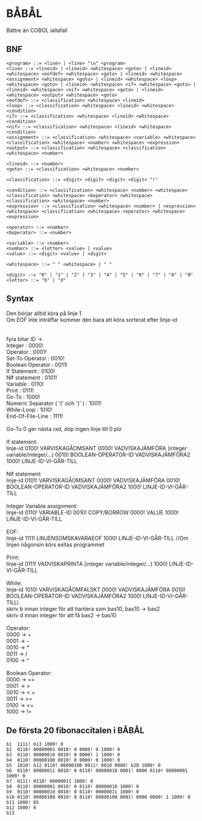# BÅBÅL
Bättre än COBOL iallafall
## BNF
```
<program> ::= <line> | <line> "\n" <program>
<line> ::= <lineid> | <lineid> <whitespace> <goto> | <lineid> <whitespace> <eofdef> <whitespace> <goto> | <lineid> <whitespace> <assignment> <whitespace> <goto> | <lineid> <whitespace> <loop> <whitespace> <goto> | <lineid> <whitespace> <if> <whitespace> <goto> | <lineid> <whitespace> <nif> <whitespace> <goto> | <lineid> <whitespace> <output> <whitespace> <goto>
<eofdef> ::= <classification> <whitespace> <lineid>
<loop> ::= <classification> <whitespace> <lineid> <whitespace> <condition> 
<if> ::= <classification> <whitespace> <lineid> <whitespace> <condition> 
<nif> ::= <classification> <whitespace> <lineid> <whitespace> <condition> 
<assignment> ::= <classification> <whitespace> <variable> <whitespace> <classification> <whitespace> <number> <whitespace> <expression>
<output> ::= <classification> <whitespace> <classification> <whitespace> <number> 

<lineid> ::= <number>
<goto> ::= <classification> <whitespace> <number>

<classification> ::= <digit> <digit> <digit> <digit> "!"

<condition> ::= <classification> <whitespace> <number> <whitespace> <classification> <whitespace> <boperator> <whitespace> <classification> <whitespace> <number>
<expression> ::= <classification> <whitespace> <number> | <expression> <whitespace> <classification> <whitespace> <operator> <whitespace> <expression>

<operator> ::= <number>
<boperator> ::= <number>

<variable> ::= <number>
<number> ::= <letter> <value> | <value>
<value> ::= <digit> <value> | <digit>

<whitespace> ::= " " <whitespace> | " "

<digit> ::= "0" | "1" | "2" | "3" | "4" | "5" | "6" | "7" | "8" | "9"
<letter> ::= "b" | "d"

```
## Syntax
Den börjar alltid köra på linje 1 <br>
Om EOF inte inträffar kommer den bara att köra sorterat efter linje-id <br>
<br>
<br>
fyra bitar ID -> <br> 
Integer : 0000! <br>
Operator : 0001! <br>
Set-To Operator : 0010! <br>
Boolean Operator : 0011! <br>
If Statement : 0100! <br> 
NIf statement : 0101! <br>
Variable : 0110! <br>
Print : 0111! <br>
Go-To : 1000! <br>
Numeric Separator ( '(' och ')' ) : 1001! <br>
While-Loop : 1010! <br>
End-Of-File-Line : 1111! <br>
<br>
Go-To 0 ger nästa rad, döp ingen linje till 0 plz <br>
<br>
If statement: <br>
linje-id 0100! VARVISKAGÅOMSANT 0000! VADVISKAJÄMFÖRA (integer variable/integer/...) 0010! BOOLEAN-OPERATOR-ID VADVISKAJÄMFÖRA2 1000! LINJE-ID-VI-GÅR-TILL <br>
<br>
NIf statement: <br>
linje-id 0101! VARVISKAGÅOMSANT 0000! VADVISKAJÄMFÖRA 0010! BOOLEAN-OPERATOR-ID VADVISKAJÄMFÖRA2  1000! LINJE-ID-VI-GÅR-TILL <br>
<br>
Integer Variable assignment: <br>
linje-id 0110! VARIABLE-ID 0010! COPY/BORROW 0000! VALUE 1000! LINJE-ID-VI-GÅR-TILL <br>
<br>
EOF: <br>
linje-id 1111! LINJENSOMSKAVARAEOF 1000! LINJE-ID-VI-GÅR-TILL //Om linjen någonsin körs exitas programmet <br>
<br>
Print: <br>
linje-id 0111! VADVISKAPRINTA (integer variable/integer/...) 1000! LINJE-ID-VI-GÅR-TILL <br>
<br>
While: <br>
linje-id 1010! VARVISKAGÅOMFALSKT 0000! VADVISKAJÄMFÖRA 0010! BOOLEAN-OPERATOR-ID VADVISKAJÄMFÖRA2 1000! LINJE-ID-VI-GÅR-TILL\\
<br>
skriv b innan integer för att hantera som bas10,  bas10 -> bas2 <br>
skriv d innan integer för att få bas2 -> bas10 <br>
<br>
Operator: <br>
0000 -> + <br>
0001 -> - <br>
0010 -> * <br>
0011 -> / <br>
0100 -> ^ <br>
<br>
Boolean Operator: <br>
0000 -> == <br>
0001 -> > <br>
0010 -> < + <br>
0011 -> >= <br>
0100 -> <= <br>
1000 -> != <br>

## De första 20 fibonaccitalen i BÅBÅL

```
b1  1111! b13 1000! 0
b2  0110! 00000001 0010! 0 0000! 0 1000! 0
b3  0110! 00000010 0010! 0 0000! 1 1000! 0
b4  0110! 00000100 0010! 0 0000! 0 1000! 0
b5  1010! b12 0110! 00000100 0011! 0010 0000! b20 1000! 0
b6  0110! 00000011 0010! 0 0110! 00000010 0001! 0000 0110! 00000001 1000! 0
b7  0111! 0110! 00000011 1000! 0
b8  0110! 00000001 0010! 0 0110! 00000010 1000! 0
b9  0110! 00000010 0010! 0 0110! 00000011 1000! 0
b10 0110! 00000100 0010! 0 0110! 00000100 0001! 0000 0000! 1 1000! 0
b11 1000! b5
b12 1000! 0
b13
```

